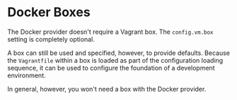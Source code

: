
# Docker Boxes

The Docker provider doesn't require a Vagrant box. The `config.vm.box` setting is completely optional.

A box can still be used and specified, however, to provide defaults. Because the `Vagrantfile` within a box is loaded as part of the configuration loading sequence, it can be used to configure the foundation of a development environment.

In general, however, you won't need a box with the Docker provider.
